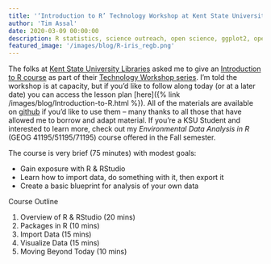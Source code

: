 ```yaml
---
title: '‘Introduction to R’ Technology Workshop at Kent State University'
author: 'Tim Assal'
date: 2020-03-09 00:00:00
description: R statistics, science outreach, open science, ggplot2, open source
featured_image: '/images/blog/R-iris_regb.png'
---
```


The folks at [Kent State University Libraries](https://www.library.kent.edu/) asked me to give an [Introduction to R course](https://training.kent.edu/coursedetail.php?courseid=1208) as part of their [Technology Workshop series](https://www.kent.edu/it/technology-workshops). I’m told the workshop is at capacity, but if you’d like to follow along today (or at a later date) you can access the lesson plan [here]({% link /images/blog/Introduction-to-R.html %}). All of the materials are available on [github](https://github.com/tjassal/Rworkshop) if you’d like to use them – many thanks to all those that have allowed me to borrow and adapt material. If you’re a KSU Student and interested to learn more, check out my *Environmental Data Analysis in R* (GEOG 41195/51195/71195) course offered in the Fall semester.

The course is very brief (75 minutes) with modest goals:

+ Gain exposure with R & RStudio
+ Learn how to import data, do something with it, then export it
+ Create a basic blueprint for analysis of your own data

Course Outline
1. Overview of R & RStudio (20 mins)
2. Packages in R (10 mins)
3. Import Data (15 mins)
4. Visualize Data (15 mins)
5. Moving Beyond Today (10 mins)
